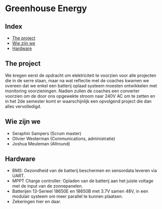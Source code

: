 # Greenhouse Energy

## Index

- [The project](#the-project)
- [Wie zijn we](#wie-zijn-we)
- [Hardware](#hardware) 

## The project
We kregen eerst de opdracht om elektriciteit te voorzien voor alle projecten die in de serre staan, maar na wat reflectie met de coaches kwamen we overeen dat we enkel een batterij oplaad systeem moesten ontwikkelen met monitoring voorzieningen. Nadien zullen de coaches een converter voorzien om de door ons opgewekte stroom naar 240V AC om te zetten en in het 2de semester komt er waarschijnlijk een opvolgend project die dan alles vervolledigd.

## Wie zijn we
- Seraphin Sampers (Scrum master)
- Olivier Westerman (Communications, administratie)
- Joshua Meuleman (Allround)

## Hardware
- BMS: Gezondheid van de batterij beschermen en sensordata leveren via UART.
- MPPT Charge controller: Opladen van de batterij aan het juiste voltage met de input van de zonnepanelen.
- Batterijen 13-Serieel 18650E en 18650B met 3.7V samen 48V, in een modulair systeem om meer parallel te kunnen plaatsen.
- Zekeringen hier en daar.
